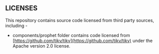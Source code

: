 ## LICENSES ##

This repository contains source code licensed from third party sources, including - 

* components/prophet folder contains code licensed from [https://github.com/tikv/tikv](https://github.com/tikv/tikv) under the Apache version 2.0 license. 
